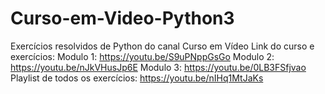# Curso-em-Video-Python3
 Exercícios resolvidos de Python do canal Curso em Vídeo
 Link do curso e exercícios:
 Modulo 1: https://youtu.be/S9uPNppGsGo
 Modulo 2: https://youtu.be/nJkVHusJp6E
 Modulo 3: https://youtu.be/0LB3FSfjvao
 Playlist de todos os exercícios: https://youtu.be/nIHq1MtJaKs
